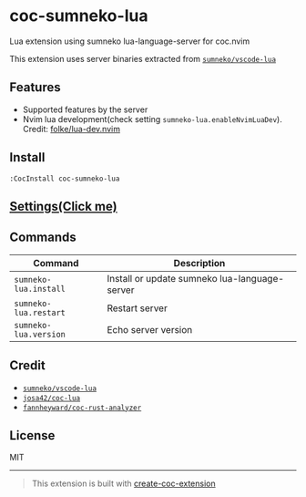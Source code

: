# coc-sumneko-lua

Lua extension using sumneko lua-language-server for coc.nvim

This extension uses server binaries extracted from [`sumneko/vscode-lua`](https://github.com/sumneko/vscode-lua)

## Features

- Supported features by the server
- Nvim lua development(check setting `sumneko-lua.enableNvimLuaDev`). Credit: [folke/lua-dev.nvim](https://github.com/folke/lua-dev.nvim)

## Install

`:CocInstall coc-sumneko-lua`

## [Settings(Click me)](https://github.com/xiyaowong/coc-sumneko-lua/blob/main/settings.md)

## Commands

| Command               | Description                                   |
| --------------------- | --------------------------------------------- |
| `sumneko-lua.install` | Install or update sumneko lua-language-server |
| `sumneko-lua.restart` | Restart server                                |
| `sumneko-lua.version` | Echo server version                           |

## Credit

- [`sumneko/vscode-lua`](https://github.com/sumneko/vscode-lua)
- [`josa42/coc-lua`](https://github.com/josa42/coc-lua)
- [`fannheyward/coc-rust-analyzer`](https://github.com/fannheyward/coc-rust-analyzer)

## License

MIT

---

> This extension is built with [create-coc-extension](https://github.com/fannheyward/create-coc-extension)
